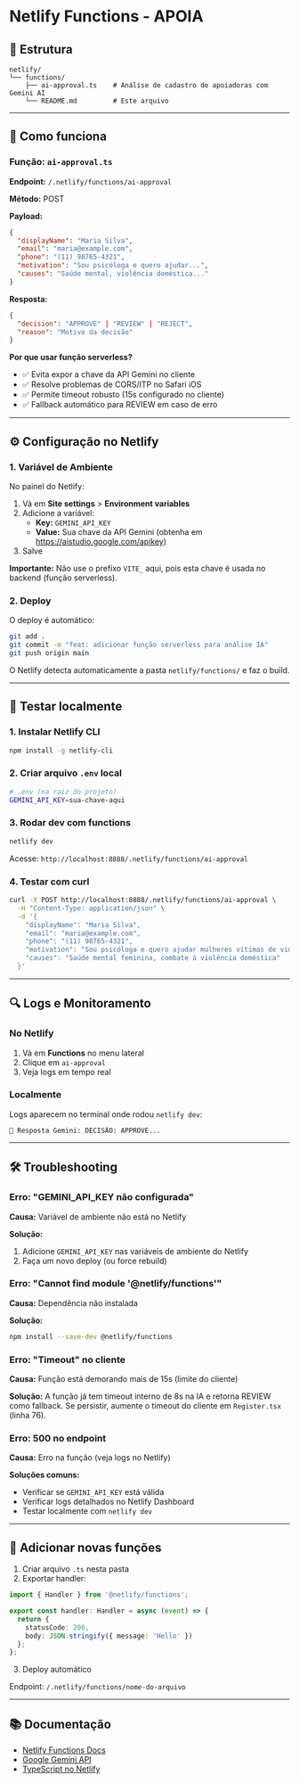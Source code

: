 # Netlify Functions - APOIA

## 📁 Estrutura

```
netlify/
└── functions/
    ├── ai-approval.ts    # Análise de cadastro de apoiadoras com Gemini AI
    └── README.md         # Este arquivo
```

---

## 🚀 Como funciona

### Função: `ai-approval.ts`

**Endpoint:** `/.netlify/functions/ai-approval`

**Método:** POST

**Payload:**
```json
{
  "displayName": "Maria Silva",
  "email": "maria@example.com",
  "phone": "(11) 98765-4321",
  "motivation": "Sou psicóloga e quero ajudar...",
  "causes": "Saúde mental, violência doméstica..."
}
```

**Resposta:**
```json
{
  "decision": "APPROVE" | "REVIEW" | "REJECT",
  "reason": "Motivo da decisão"
}
```

**Por que usar função serverless?**
- ✅ Evita expor a chave da API Gemini no cliente
- ✅ Resolve problemas de CORS/ITP no Safari iOS
- ✅ Permite timeout robusto (15s configurado no cliente)
- ✅ Fallback automático para REVIEW em caso de erro

---

## ⚙️ Configuração no Netlify

### 1. Variável de Ambiente

No painel do Netlify:

1. Vá em **Site settings** > **Environment variables**
2. Adicione a variável:
   - **Key:** `GEMINI_API_KEY`
   - **Value:** Sua chave da API Gemini (obtenha em https://aistudio.google.com/apikey)
3. Salve

**Importante:** Não use o prefixo `VITE_` aqui, pois esta chave é usada no backend (função serverless).

### 2. Deploy

O deploy é automático:

```bash
git add .
git commit -m "feat: adicionar função serverless para análise IA"
git push origin main
```

O Netlify detecta automaticamente a pasta `netlify/functions/` e faz o build.

---

## 🧪 Testar localmente

### 1. Instalar Netlify CLI

```bash
npm install -g netlify-cli
```

### 2. Criar arquivo `.env` local

```bash
# .env (na raiz do projeto)
GEMINI_API_KEY=sua-chave-aqui
```

### 3. Rodar dev com functions

```bash
netlify dev
```

Acesse: `http://localhost:8888/.netlify/functions/ai-approval`

### 4. Testar com curl

```bash
curl -X POST http://localhost:8888/.netlify/functions/ai-approval \
  -H "Content-Type: application/json" \
  -d '{
    "displayName": "Maria Silva",
    "email": "maria@example.com",
    "phone": "(11) 98765-4321",
    "motivation": "Sou psicóloga e quero ajudar mulheres vítimas de violência.",
    "causes": "Saúde mental feminina, combate à violência doméstica"
  }'
```

---

## 🔍 Logs e Monitoramento

### No Netlify

1. Vá em **Functions** no menu lateral
2. Clique em `ai-approval`
3. Veja logs em tempo real

### Localmente

Logs aparecem no terminal onde rodou `netlify dev`:

```
🤖 Resposta Gemini: DECISÃO: APPROVE...
```

---

## 🛠️ Troubleshooting

### Erro: "GEMINI_API_KEY não configurada"

**Causa:** Variável de ambiente não está no Netlify

**Solução:**
1. Adicione `GEMINI_API_KEY` nas variáveis de ambiente do Netlify
2. Faça um novo deploy (ou force rebuild)

### Erro: "Cannot find module '@netlify/functions'"

**Causa:** Dependência não instalada

**Solução:**
```bash
npm install --save-dev @netlify/functions
```

### Erro: "Timeout" no cliente

**Causa:** Função está demorando mais de 15s (limite do cliente)

**Solução:** A função já tem timeout interno de 8s na IA e retorna REVIEW como fallback. Se persistir, aumente o timeout do cliente em `Register.tsx` (linha 76).

### Erro: 500 no endpoint

**Causa:** Erro na função (veja logs no Netlify)

**Soluções comuns:**
- Verificar se `GEMINI_API_KEY` está válida
- Verificar logs detalhados no Netlify Dashboard
- Testar localmente com `netlify dev`

---

## 📝 Adicionar novas funções

1. Criar arquivo `.ts` nesta pasta
2. Exportar handler:

```typescript
import { Handler } from '@netlify/functions';

export const handler: Handler = async (event) => {
  return {
    statusCode: 200,
    body: JSON.stringify({ message: 'Hello' })
  };
};
```

3. Deploy automático

Endpoint: `/.netlify/functions/nome-do-arquivo`

---

## 📚 Documentação

- [Netlify Functions Docs](https://docs.netlify.com/functions/overview/)
- [Google Gemini API](https://ai.google.dev/gemini-api/docs)
- [TypeScript no Netlify](https://docs.netlify.com/functions/create/?fn-language=ts)
